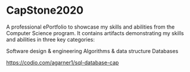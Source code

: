 # CapStone2020 

A professional ePortfolio to showcase my skills and abilities from the Computer Science program. It contains artifacts demonstrating
my skills and abilities in three key categories:

 Software design & engineering
 Algorithms & data structure
 Databases

https://codio.com/agarner1/sql-database-cap
